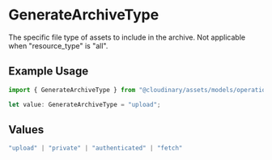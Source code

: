 # GenerateArchiveType

The specific file type of assets to include in the archive. Not applicable when "resource_type" is "all".

## Example Usage

```typescript
import { GenerateArchiveType } from "@cloudinary/assets/models/operations";

let value: GenerateArchiveType = "upload";
```

## Values

```typescript
"upload" | "private" | "authenticated" | "fetch"
```